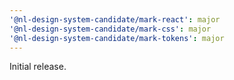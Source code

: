 ```yaml
---
'@nl-design-system-candidate/mark-react': major
'@nl-design-system-candidate/mark-css': major
'@nl-design-system-candidate/mark-tokens': major
---
```


Initial release.
